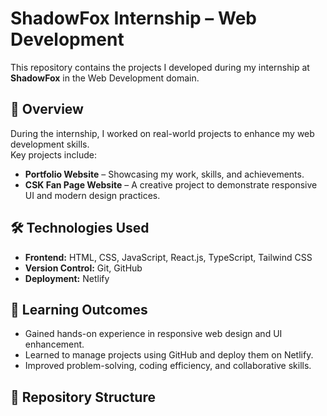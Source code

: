 # ShadowFox Internship – Web Development  

This repository contains the projects I developed during my internship at **ShadowFox** in the Web Development domain.  

## 📌 Overview  
During the internship, I worked on real-world projects to enhance my web development skills.  
Key projects include:  
- **Portfolio Website** – Showcasing my work, skills, and achievements.  
- **CSK Fan Page Website** – A creative project to demonstrate responsive UI and modern design practices.  

## 🛠️ Technologies Used  
- **Frontend:** HTML, CSS, JavaScript, React.js, TypeScript, Tailwind CSS  
- **Version Control:** Git, GitHub  
- **Deployment:** Netlify  

## 🚀 Learning Outcomes  
- Gained hands-on experience in responsive web design and UI enhancement.  
- Learned to manage projects using GitHub and deploy them on Netlify.  
- Improved problem-solving, coding efficiency, and collaborative skills.  

## 📂 Repository Structure  
